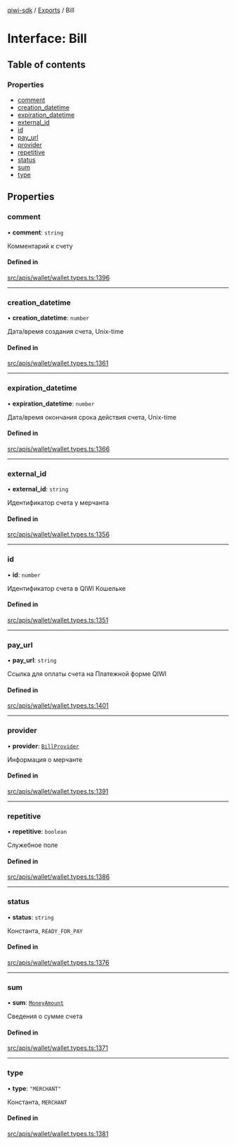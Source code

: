 [qiwi-sdk](../README.md) / [Exports](../modules.md) / Bill

# Interface: Bill

## Table of contents

### Properties

- [comment](Bill.md#comment)
- [creation\_datetime](Bill.md#creation_datetime)
- [expiration\_datetime](Bill.md#expiration_datetime)
- [external\_id](Bill.md#external_id)
- [id](Bill.md#id)
- [pay\_url](Bill.md#pay_url)
- [provider](Bill.md#provider)
- [repetitive](Bill.md#repetitive)
- [status](Bill.md#status)
- [sum](Bill.md#sum)
- [type](Bill.md#type)

## Properties

### comment

• **comment**: `string`

Комментарий к счету

#### Defined in

[src/apis/wallet/wallet.types.ts:1396](https://github.com/AlexXanderGrib/node-qiwi-sdk/blob/0783ca8/src/apis/wallet/wallet.types.ts#L1396)

___

### creation\_datetime

• **creation\_datetime**: `number`

Дата/время создания счета, Unix-time

#### Defined in

[src/apis/wallet/wallet.types.ts:1361](https://github.com/AlexXanderGrib/node-qiwi-sdk/blob/0783ca8/src/apis/wallet/wallet.types.ts#L1361)

___

### expiration\_datetime

• **expiration\_datetime**: `number`

Дата/время окончания срока действия счета, Unix-time

#### Defined in

[src/apis/wallet/wallet.types.ts:1366](https://github.com/AlexXanderGrib/node-qiwi-sdk/blob/0783ca8/src/apis/wallet/wallet.types.ts#L1366)

___

### external\_id

• **external\_id**: `string`

Идентификатор счета у мерчанта

#### Defined in

[src/apis/wallet/wallet.types.ts:1356](https://github.com/AlexXanderGrib/node-qiwi-sdk/blob/0783ca8/src/apis/wallet/wallet.types.ts#L1356)

___

### id

• **id**: `number`

Идентификатор счета в QIWI Кошельке

#### Defined in

[src/apis/wallet/wallet.types.ts:1351](https://github.com/AlexXanderGrib/node-qiwi-sdk/blob/0783ca8/src/apis/wallet/wallet.types.ts#L1351)

___

### pay\_url

• **pay\_url**: `string`

Ссылка для оплаты счета на Платежной форме QIWI

#### Defined in

[src/apis/wallet/wallet.types.ts:1401](https://github.com/AlexXanderGrib/node-qiwi-sdk/blob/0783ca8/src/apis/wallet/wallet.types.ts#L1401)

___

### provider

• **provider**: [`BillProvider`](QIWI.BillProvider.md)

Информация о мерчанте

#### Defined in

[src/apis/wallet/wallet.types.ts:1391](https://github.com/AlexXanderGrib/node-qiwi-sdk/blob/0783ca8/src/apis/wallet/wallet.types.ts#L1391)

___

### repetitive

• **repetitive**: `boolean`

Служебное поле

#### Defined in

[src/apis/wallet/wallet.types.ts:1386](https://github.com/AlexXanderGrib/node-qiwi-sdk/blob/0783ca8/src/apis/wallet/wallet.types.ts#L1386)

___

### status

• **status**: `string`

Константа, `READY_FOR_PAY`

#### Defined in

[src/apis/wallet/wallet.types.ts:1376](https://github.com/AlexXanderGrib/node-qiwi-sdk/blob/0783ca8/src/apis/wallet/wallet.types.ts#L1376)

___

### sum

• **sum**: [`MoneyAmount`](../modules/QIWI.md#moneyamount)

Сведения о сумме счета

#### Defined in

[src/apis/wallet/wallet.types.ts:1371](https://github.com/AlexXanderGrib/node-qiwi-sdk/blob/0783ca8/src/apis/wallet/wallet.types.ts#L1371)

___

### type

• **type**: ``"MERCHANT"``

Константа, `MERCHANT`

#### Defined in

[src/apis/wallet/wallet.types.ts:1381](https://github.com/AlexXanderGrib/node-qiwi-sdk/blob/0783ca8/src/apis/wallet/wallet.types.ts#L1381)
